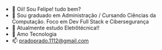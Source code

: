 - 👋 Oii! Sou Felipe! tudo bem?
- 👀 Sou graduado em Administração / Cursando Ciências da Computação. Foco em Dev Full Stack e Cibersegurança
- 🌱 Atualmente estudo Eletrôtécnica!!
- 💞️ Amo Tecnologia 
- 📫 pradoprado.1112@gmail.com



<!---
uaifm88/uaifm88 is a ✨ special ✨ repository because its `README.md` (this file) appears on your GitHub profile.
You can click the Preview link to take a look at your changes.
--->
